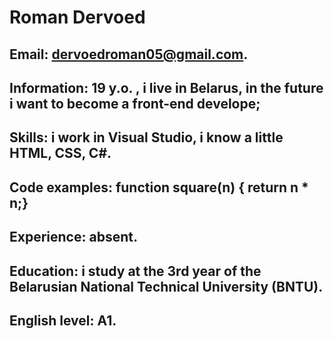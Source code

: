 # Roman Dervoed

## Email: dervoedroman05@gmail.com.

## Information: 19 y.o. , i live in Belarus, in the future i want to become a front-end develope;

## Skills: i work in Visual Studio, i know a little HTML, CSS, C#.

## Code examples: function square(n) { return n * n;}

## Experience: absent.

## Education: i study at the 3rd year of the Belarusian National Technical University (BNTU).

## English level: A1.
